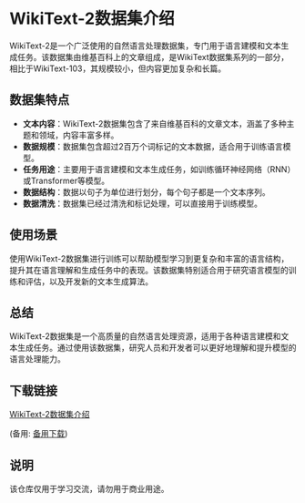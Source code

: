 # WikiText-2数据集介绍

WikiText-2是一个广泛使用的自然语言处理数据集，专门用于语言建模和文本生成任务。该数据集由维基百科上的文章组成，是WikiText数据集系列的一部分，相比于WikiText-103，其规模较小，但内容更加复杂和长篇。

## 数据集特点

- **文本内容**：WikiText-2数据集包含了来自维基百科的文章文本，涵盖了多种主题和领域，内容丰富多样。
- **数据规模**：数据集包含超过2百万个词标记的文本数据，适合用于训练语言模型。
- **任务用途**：主要用于语言建模和文本生成任务，如训练循环神经网络（RNN）或Transformer等模型。
- **数据结构**：数据以句子为单位进行划分，每个句子都是一个文本序列。
- **数据清洗**：数据集已经过清洗和标记处理，可以直接用于训练模型。

## 使用场景

使用WikiText-2数据集进行训练可以帮助模型学习到更复杂和丰富的语言结构，提升其在语言理解和生成任务中的表现。该数据集特别适合用于研究语言模型的训练和评估，以及开发新的文本生成算法。

## 总结

WikiText-2数据集是一个高质量的自然语言处理资源，适用于各种语言建模和文本生成任务。通过使用该数据集，研究人员和开发者可以更好地理解和提升模型的语言处理能力。

## 下载链接
[WikiText-2数据集介绍](https://pan.quark.cn/s/3859d56b869d) 

(备用: [备用下载](https://pan.baidu.com/s/1knwr_mQr8HHFosJ6QXE5QQ?pwd=1234))

## 说明

该仓库仅用于学习交流，请勿用于商业用途。
